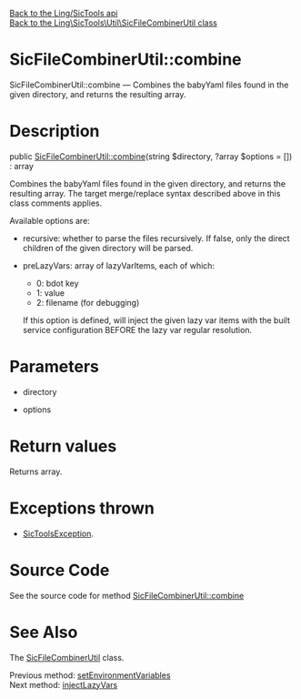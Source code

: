 [Back to the Ling/SicTools api](https://github.com/lingtalfi/SicTools/blob/master/doc/api/Ling/SicTools.md)<br>
[Back to the Ling\SicTools\Util\SicFileCombinerUtil class](https://github.com/lingtalfi/SicTools/blob/master/doc/api/Ling/SicTools/Util/SicFileCombinerUtil.md)


SicFileCombinerUtil::combine
================



SicFileCombinerUtil::combine — Combines the babyYaml files found in the given directory, and returns the resulting array.




Description
================


public [SicFileCombinerUtil::combine](https://github.com/lingtalfi/SicTools/blob/master/doc/api/Ling/SicTools/Util/SicFileCombinerUtil/combine.md)(string $directory, ?array $options = []) : array




Combines the babyYaml files found in the given directory, and returns the resulting array.
The target merge/replace syntax described above in this class comments applies.


Available options are:

- recursive: whether to parse the files recursively. If false, only the direct children of the given directory will be parsed.
- preLazyVars: array of lazyVarItems, each of which:
     - 0: bdot key
     - 1: value
     - 2: filename (for debugging)

     If this option is defined, will inject the given lazy var items with the built service configuration BEFORE
     the lazy var regular resolution.




Parameters
================


- directory

    

- options

    


Return values
================

Returns array.


Exceptions thrown
================

- [SicToolsException](https://github.com/lingtalfi/SicTools/blob/master/doc/api/Ling/SicTools/Exception/SicToolsException.md).&nbsp;







Source Code
===========
See the source code for method [SicFileCombinerUtil::combine](https://github.com/lingtalfi/SicTools/blob/master/Util/SicFileCombinerUtil.php#L373-L485)


See Also
================

The [SicFileCombinerUtil](https://github.com/lingtalfi/SicTools/blob/master/doc/api/Ling/SicTools/Util/SicFileCombinerUtil.md) class.

Previous method: [setEnvironmentVariables](https://github.com/lingtalfi/SicTools/blob/master/doc/api/Ling/SicTools/Util/SicFileCombinerUtil/setEnvironmentVariables.md)<br>Next method: [injectLazyVars](https://github.com/lingtalfi/SicTools/blob/master/doc/api/Ling/SicTools/Util/SicFileCombinerUtil/injectLazyVars.md)<br>

